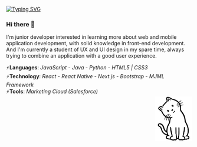 [![Typing SVG](https://readme-typing-svg.demolab.com?font=Fira+Code&weight=500&size=35&pause=1000&color=E2F2A7&width=435&lines=Douglas+Rodrigues)](https://git.io/typing-svg)

### Hi there 👋

I'm junior developer interested in learning more about web and mobile application development, with solid knowledge in front-end development. And I'm currently a student of UX and UI design in my spare time, always trying to combine an application with a good user experience.

<section>
  <div>
    ⚡<b>Languages</b>: <i>JavaScript</i> - <i>Java</i> - <i>Python</i> - <i>HTML5 | CSS3</i><br>  
    ⚡<b>Technology</b>: <i>React</i> - <i>React Native</i> - <i>Next.js</i> - <i>Bootstrap</i> - <i>MJML Framework</i><br>
    ⚡<b>Tools</b>: <i>Marketing Cloud (Salesforce)</i>
   </div>
   <div>
      <img align="right" alt="img-profile" width="100" src="https://github.com/douglasrodrigwes/douglasrodrigwes/blob/e21eb1f401c5400a8603100ae28b5ea9afb385ef/download%20(3).jpg"/>
   </div>
</section>

<!--
**douglasrodrigwes/douglasrodrigwes** is a ✨ _special_ ✨ repository because its `README.md` (this file) appears on your GitHub profile.

Here are some ideas to get you started:

- 🔭 I’m currently working on ...
- 🌱 I’m currently learning ...
- 👯 I’m looking to collaborate on ...
- 🤔 I’m looking for help with ...
- 💬 Ask me about ...
- 📫 How to reach me: ...
- 😄 Pronouns: ...
- ⚡ Fun fact: ...
-->
